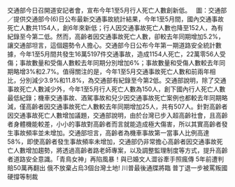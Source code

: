 交通部今日召開道安記者會，宣布今年1至5月行人死亡人數創新低。   圖：交通部／提供交通部今(6)日公布最新交通事故統計結果，今年1至5月間，國內交通事故死亡人數共1154人，創6年來新低；行人因交通事故死亡人數也降至152人，為有紀錄至今第二低。然而，高齡者因交通事故死亡人數，卻較去年同期增加5.2%，讓交通部坦言，這個趨勢令人擔心。交通部今日公布今年第一期道路安全統計數據，今年1至5月間共發生16萬5197件交通事故，造成1154人死亡，22萬零56人受傷；事故數量和受傷人數較去年同期分別增加6%；事故數量和受傷人數較去年同期略增3%和2.7%。值得關注的是，今年1至5月交通事故死亡人數和前兩年相比，分別減少3.9%和11.8%，為交通部有紀錄至今第2低。交通部說明，除了交通事故死亡人數減少外，今年1至5月行人死亡人數為150人，創下國內行人死亡人數最低紀錄；機車交通事故、酒駕事故和兒少因交通事故死亡案例也都較去年同期略減，僅高齡者因交通事故死亡人數較去年同期增加25人，共有507人。針對高齡者因交通事故死亡人數增加議題，交通部說明，由於台灣已步入超高齡社會，且高齡者身體機能較差，小小的事故對高齡者而言就能造成極大傷害，所以其實高齡者發生事故頻率並未增加。交通部坦言，高齡者為機車事故第一當事人比例高達58%，即使高齡者發生事故頻率未增加，交通部仍非常擔心高齡者因交通事故死亡人數增加趨勢，將透過高齡者路老師專案，以及調整監理制度等方式，提升高齡者道路安全意識。「青鳥女神」再陷風暴！與已婚文人澀谷牽手照瘋傳 5年前遭判賠50萬再翻出 俄不放棄占烏3個台灣土地! 川普最後通牒將臨 普丁退一步被罵叛國 硬撐等制裁